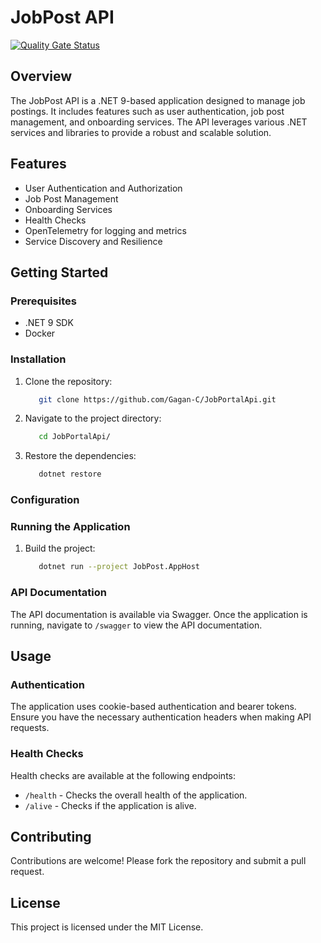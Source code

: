 # JobPost API
[![Quality Gate Status](https://sonarcloud.io/api/project_badges/measure?project=Gagan-C_JobPortalApi&metric=alert_status)](https://sonarcloud.io/summary/new_code?id=Gagan-C_JobPortalApi)
## Overview
The JobPost API is a .NET 9-based application designed to manage job postings. It includes features such as user authentication, job post management, and onboarding services. The API leverages various .NET services and libraries to provide a robust and scalable solution.

## Features
- User Authentication and Authorization
- Job Post Management
- Onboarding Services
- Health Checks
- OpenTelemetry for logging and metrics
- Service Discovery and Resilience

## Getting Started

### Prerequisites
- .NET 9 SDK
- Docker

### Installation
1. Clone the repository:

	```bash
	   git clone https://github.com/Gagan-C/JobPortalApi.git
	```
2. Navigate to the project directory:
    ```bash
	   cd JobPortalApi/
	```
3. Restore the dependencies:
    ```bash
	   dotnet restore
	```


### Configuration

### Running the Application
1. Build the project:
	```bash
	   dotnet run --project JobPost.AppHost
	```

### API Documentation
The API documentation is available via Swagger. Once the application is running, navigate to `/swagger` to view the API documentation.

## Usage
### Authentication
The application uses cookie-based authentication and bearer tokens. Ensure you have the necessary authentication headers when making API requests.

### Health Checks
Health checks are available at the following endpoints:
- `/health` - Checks the overall health of the application.
- `/alive` - Checks if the application is alive.

## Contributing
Contributions are welcome! Please fork the repository and submit a pull request.

## License
This project is licensed under the MIT License.
